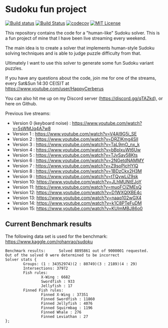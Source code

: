 # Sudoku fun project


[![Build status](https://ci.appveyor.com/api/projects/status/elojn7ea90xhfy1i?svg=true)](https://ci.appveyor.com/project/HappyCerberus/sudoku/branch/master)
[![Build Status](https://travis-ci.org/HappyCerberus/sudoku.svg?branch=master)](https://travis-ci.org/HappyCerberus/sudoku)
[![codecov](https://codecov.io/gh/HappyCerberus/sudoku/branch/master/graph/badge.svg)](https://codecov.io/gh/HappyCerberus/sudoku)
[![MIT License](https://img.shields.io/badge/License-MIT-yellow.svg)](https://github.com/HappyCerberus/sudoku/blob/master/LICENSE)

This repository contains the code for a "human-like" Sudoku solver. This is a fun project of mine that I have been live streaming every weekend.

The main idea is to create a solver that implements human-style Sudoku solving techniques and is able to judge puzzle difficulty from that.

Ultimately I want to use this solver to generate some fun Sudoku variant puzzles.

If you have any questions about the code, join me for one of the streams, every Sat&Sun 14:30 CE(S)T at https://www.youtube.com/user/HappyCerberus

You can also hit me up on my Discord server (https://discord.gg/qTAZkd), or here on Github.

Previous live streams:

* Version 0 (keyboard noise) :  https://www.youtube.com/watch?v=5sWMJq4A7w8
* Version 1 : https://www.youtube.com/watch?v=V4AI9G5i_SE
* Version 2 : https://www.youtube.com/watch?v=DRZIKmg4SlI
* Version 3 : https://www.youtube.com/watch?v=TaL9mO_nx_k
* Version 4 : https://www.youtube.com/watch?v=bBplxuWt6Uw
* Version 5 : https://www.youtube.com/watch?v=TJvSay58Kts
* Version 6 : https://www.youtube.com/watch?v=2NGetdNAMMY
* Version 7 : https://www.youtube.com/watch?v=Z9soPicHYlQ
* Version 8 : https://www.youtube.com/watch?v=1BDzCkx2H3M
* Version 9 : https://www.youtube.com/watch?v=tTQywLiZ9sk
* Version 10: https://www.youtube.com/watch?v=JLhMUNtEJoY
* Version 11: https://www.youtube.com/watch?v=muoFClZMEsQ
* Version 12: https://www.youtube.com/watch?v=D1WXQlXBE4c
* Version 13: https://www.youtube.com/watch?v=naaq102wGX4
* Version 14: https://www.youtube.com/watch?v=k1C8PTeFuDM
* Version 15: https://www.youtube.com/watch?v=KUlmMBJ86o0

## Current Benchmark results

The following data set is used for the benchmark: https://www.kaggle.com/rohanrao/sudoku

```
Benchmark results:      Solved 8895861 out of 9000001 requested.
Out of the solved 0 were determined to be incorrect
Solver stats {
        Groups: (1 : 34352974)(2 : 80749)(3 : 2189)(4 : 29)
        Intersections: 37972
        Fish rules:
                X-Wing : 6682
                Swordfish : 933
                Jellyfish : 17
        Finned Fish rules:
                Finned X-Wing : 37351
                Finned Swordfish : 11860
                Finned Jellyfish : 4076
                Finned Squirmbag : 1196
                Finned Whale : 276
                Finned Leviathan : 27
};
```
